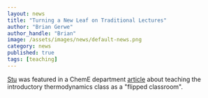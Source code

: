 ```yaml
---
layout: news
title: "Turning a New Leaf on Traditional Lectures"
author: "Brian Gerwe"
author_handle: "Brian"
image: /assets/images/news/default-news.png
category: news
published: true
tags: [teaching]
---
```

[Stu][1] was featured in a ChemE department [article] about teaching the introductory thermodynamics class as a "flipped classroom".

[1]: /team/stu-adler
[article]: https://www.cheme.washington.edu/news/article/2020-02-13/flipped-classroom
